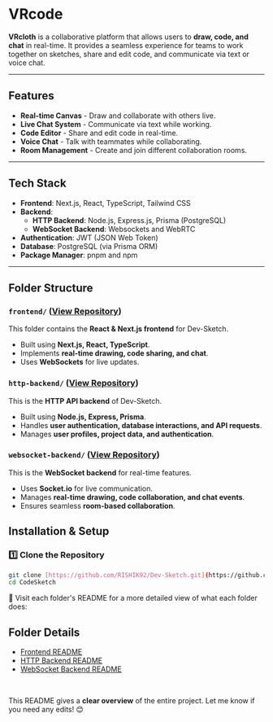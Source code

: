 # VRcode

**VRcloth** is a collaborative platform that allows users to **draw, code, and chat** in real-time. It provides a seamless experience for teams to work together on sketches, share and edit code, and communicate via text or voice chat.


---

## Features
-  **Real-time Canvas** - Draw and collaborate with others live.
-  **Live Chat System** - Communicate via text while working.
-  **Code Editor** - Share and edit code in real-time.
-  **Voice Chat** - Talk with teammates while collaborating.
-  **Room Management** - Create and join different collaboration rooms.

---

## Tech Stack
- **Frontend**: Next.js, React, TypeScript, Tailwind CSS
- **Backend**:
  - **HTTP Backend**: Node.js, Express.js, Prisma (PostgreSQL)
  - **WebSocket Backend**: Websockets and WebRTC
- **Authentication**: JWT (JSON Web Token)
- **Database**: PostgreSQL (via Prisma ORM)
- **Package Manager**: pnpm and npm

---

## Folder Structure

### `frontend/` ([View Repository](https://github.com/Shivam1983/CodeSketch/tree/main/frontend))
This folder contains the **React & Next.js frontend** for Dev-Sketch.  
- Built using **Next.js, React, TypeScript**.  
- Implements **real-time drawing, code sharing, and chat**.  
- Uses **WebSockets** for live updates.  

### `http-backend/` ([View Repository](https://github.com/Shivam1983/CodeSketch/tree/main/http-backend))
This is the **HTTP API backend** of Dev-Sketch.  
- Built using **Node.js, Express, Prisma**.  
- Handles **user authentication, database interactions, and API requests**.
- Manages **user profiles, project data, and authentication**.  

### `websocket-backend/` ([View Repository](https://github.com/Shivam1983/CodeSketch/tree/main/websocket-backend))
This is the **WebSocket backend** for real-time features.  
- Uses **Socket.io** for live communication.  
- Manages **real-time drawing, code collaboration, and chat events**.  
- Ensures seamless **room-based collaboration**.  

## Installation & Setup

### 1️⃣ Clone the Repository
```sh
git clone [https://github.com/RISHIK92/Dev-Sketch.git](https://github.com/Shivam1983/CodeSketch)
cd CodeSketch
```
🔎 Visit each folder's README for a more detailed view of what each folder does:

## Folder Details

- [Frontend README](https://github.com/Shivam1983/CodeSketch/tree/main/frontend)  
- [HTTP Backend README](https://github.com/Shivam1983/CodeSketch/tree/main/http-backend)  
- [WebSocket Backend README](https://github.com/Shivam1983/CodeSketch/tree/main/websocket-backend)
  
&nbsp;
&nbsp;
&nbsp;
&nbsp;

This README gives a **clear overview** of the entire project. Let me know if you need any edits! 😊
